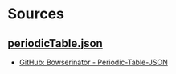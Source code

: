 # Sources

## [periodicTable.json](periodicTable.json)

* [GitHub: Bowserinator - Periodic-Table-JSON](https://github.com/Bowserinator/Periodic-Table-JSON/blob/master/PeriodicTableJSON.json)

